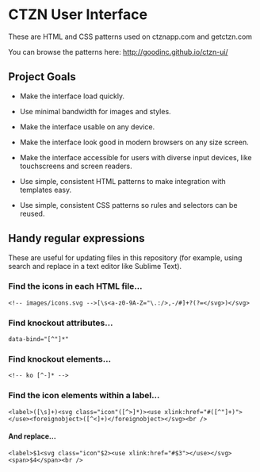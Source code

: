 # CTZN User Interface

These are HTML and CSS patterns used on ctznapp.com and getctzn.com

You can browse the patterns here:
<http://goodinc.github.io/ctzn-ui/>

## Project Goals

* Make the interface load quickly.

* Use minimal bandwidth for images and styles.

* Make the interface usable on any device.

* Make the interface look good in modern browsers on any size screen.

* Make the interface accessible for users with diverse input devices, like touchscreens and screen readers.

* Use simple, consistent HTML patterns to make integration with templates easy.

* Use simple, consistent CSS patterns so rules and selectors can be reused.



## Handy regular expressions

These are useful for updating files in this repository (for example, using search and replace in a text editor like Sublime Text).


### Find the icons in each HTML file…

    <!-- images/icons.svg -->[\s<a-z0-9A-Z="\.:/>,-/#]+?(?=</svg>)</svg>


### Find knockout attributes…

    data-bind="[^"]*"


### Find knockout elements…

    <!-- ko [^-]* -->


### Find the icon elements within a label…

    <label>([\s]+)<svg class="icon"([^>]*)><use xlink:href="#([^"]+)"></use><foreignobject>([^<]+)</foreignobject></svg><br />

#### And replace…

    <label>$1<svg class="icon"$2><use xlink:href="#$3"></use></svg><span>$4</span><br />

